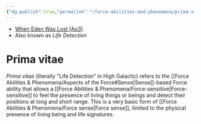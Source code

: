 ```yaml
---
{"dg-publish":true,"permalink":"/force-abilities-and-phenomena/prima-vitae/","tags":["universal","sense","forcepower"]}
---
```


- [When Eden Was Lost (Ao3)](https://archiveofourown.org/works/19334440/chapters/45992584)
- Also known as *Life Detection*
# Prima vitae
*Prima vitae* (literally "Life Detection" in High Galactic) refers to the [[Force Abilities & Phenomena/Aspects of the Force#Sense\|Sense]]-based Force ability that allows a [[Force Abilities & Phenomena/Force-sensitive\|Force-sensitive]] to feel the presence of living things or beings and detect their positions at long and short range. This is a very basic form of [[Force Abilities & Phenomena/Force sense\|Force sense]], limited to the physical presence of living being and life signatures. 